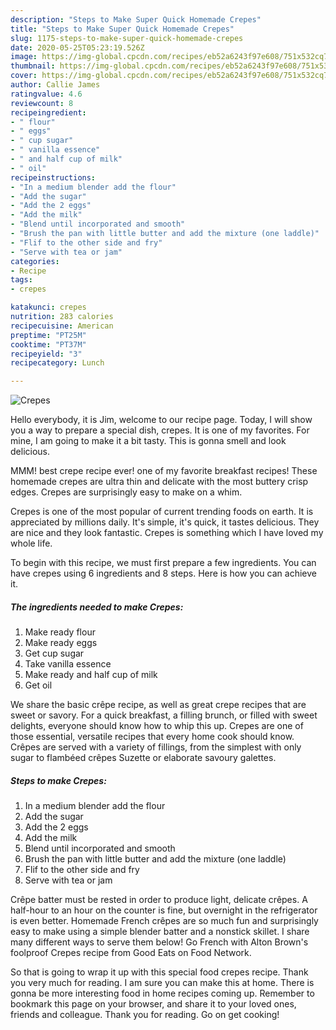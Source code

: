```yaml
---
description: "Steps to Make Super Quick Homemade Crepes"
title: "Steps to Make Super Quick Homemade Crepes"
slug: 1175-steps-to-make-super-quick-homemade-crepes
date: 2020-05-25T05:23:19.526Z
image: https://img-global.cpcdn.com/recipes/eb52a6243f97e608/751x532cq70/crepes-recipe-main-photo.jpg
thumbnail: https://img-global.cpcdn.com/recipes/eb52a6243f97e608/751x532cq70/crepes-recipe-main-photo.jpg
cover: https://img-global.cpcdn.com/recipes/eb52a6243f97e608/751x532cq70/crepes-recipe-main-photo.jpg
author: Callie James
ratingvalue: 4.6
reviewcount: 8
recipeingredient:
- " flour"
- " eggs"
- " cup sugar"
- " vanilla essence"
- " and half cup of milk"
- " oil"
recipeinstructions:
- "In a medium blender add the flour"
- "Add the sugar"
- "Add the 2 eggs"
- "Add the milk"
- "Blend until incorporated and smooth"
- "Brush the pan with little butter and add the mixture (one laddle)"
- "Flif to the other side and fry"
- "Serve with tea or jam"
categories:
- Recipe
tags:
- crepes

katakunci: crepes 
nutrition: 283 calories
recipecuisine: American
preptime: "PT25M"
cooktime: "PT37M"
recipeyield: "3"
recipecategory: Lunch

---
```



![Crepes](https://img-global.cpcdn.com/recipes/eb52a6243f97e608/751x532cq70/crepes-recipe-main-photo.jpg)

Hello everybody, it is Jim, welcome to our recipe page. Today, I will show you a way to prepare a special dish, crepes. It is one of my favorites. For mine, I am going to make it a bit tasty. This is gonna smell and look delicious.

MMM! best crepe recipe ever! one of my favorite breakfast recipes! These homemade crepes are ultra thin and delicate with the most buttery crisp edges. Crepes are surprisingly easy to make on a whim.

Crepes is one of the most popular of current trending foods on earth. It is appreciated by millions daily. It's simple, it's quick, it tastes delicious. They are nice and they look fantastic. Crepes is something which I have loved my whole life.


To begin with this recipe, we must first prepare a few ingredients. You can have crepes using 6 ingredients and 8 steps. Here is how you can achieve it.

<!--inarticleads1-->

##### The ingredients needed to make Crepes:

1. Make ready  flour
1. Make ready  eggs
1. Get  cup sugar
1. Take  vanilla essence
1. Make ready  and half cup of milk
1. Get  oil


We share the basic crêpe recipe, as well as great crepe recipes that are sweet or savory. For a quick breakfast, a filling brunch, or filled with sweet delights, everyone should know how to whip this up. Crepes are one of those essential, versatile recipes that every home cook should know. Crêpes are served with a variety of fillings, from the simplest with only sugar to flambéed crêpes Suzette or elaborate savoury galettes. 

<!--inarticleads2-->

##### Steps to make Crepes:

1. In a medium blender add the flour
1. Add the sugar
1. Add the 2 eggs
1. Add the milk
1. Blend until incorporated and smooth
1. Brush the pan with little butter and add the mixture (one laddle)
1. Flif to the other side and fry
1. Serve with tea or jam


Crêpe batter must be rested in order to produce light, delicate crêpes. A half-hour to an hour on the counter is fine, but overnight in the refrigerator is even better. Homemade French crêpes are so much fun and surprisingly easy to make using a simple blender batter and a nonstick skillet. I share many different ways to serve them below! Go French with Alton Brown&#39;s foolproof Crepes recipe from Good Eats on Food Network. 

So that is going to wrap it up with this special food crepes recipe. Thank you very much for reading. I am sure you can make this at home. There is gonna be more interesting food in home recipes coming up. Remember to bookmark this page on your browser, and share it to your loved ones, friends and colleague. Thank you for reading. Go on get cooking!
